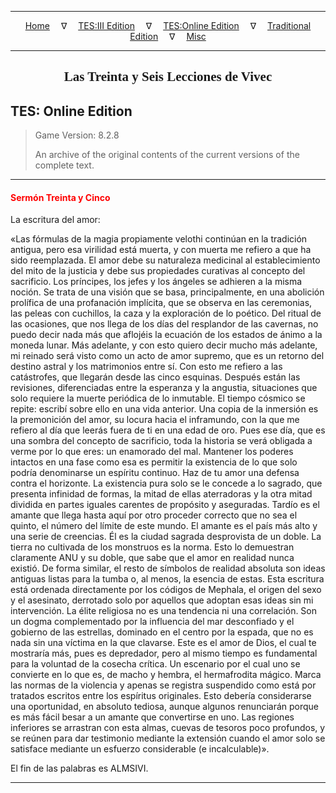 
---

<!-- Jekyll Page Links -->

<center>
<a href="../../../../index.html">Home</a>
&emsp;&nabla;&emsp;
<a href="../../../index-tes3.html">TES:III Edition</a>
&emsp;&nabla;&emsp;
<a href="../../../index-teso.html">TES:Online Edition</a>
&emsp;&nabla;&emsp;
<a href="../../../index-traditional.html">Traditional Edition</a>
&emsp;&nabla;&emsp;
<a href="../../../index-misc.html">Misc</a>
</center>

<!-- Markdown Body Below: -->

---

<center>
<h2><span style="font-family:Georgia">Las Treinta y Seis Lecciones de Vivec</span></h2>
</center>

## TES: Online Edition

> Game Version: 8.2.8
>
> An archive of the original contents of the current versions of the complete text.

---

#### <span style="color:red">Sermón Treinta y Cinco</span>

La escritura del amor:

«Las fórmulas de la magia propiamente velothi continúan en la tradición antigua, pero esa virilidad está muerta, y con muerta me refiero a que ha sido reemplazada. El amor debe su naturaleza medicinal al establecimiento del mito de la justicia y debe sus propiedades curativas al concepto del sacrificio. Los príncipes, los jefes y los ángeles se adhieren a la misma noción. Se trata de una visión que se basa, principalmente, en una abolición prolífica de una profanación implícita, que se observa en las ceremonias, las peleas con cuchillos, la caza y la exploración de lo poético. Del ritual de las ocasiones, que nos llega de los días del resplandor de las cavernas, no puedo decir nada más que aflojéis la ecuación de los estados de ánimo a la moneda lunar. Más adelante, y con esto quiero decir mucho más adelante, mi reinado será visto como un acto de amor supremo, que es un retorno del destino astral y los matrimonios entre sí. Con esto me refiero a las catástrofes, que llegarán desde las cinco esquinas. Después están las revisiones, diferenciadas entre la esperanza y la angustia, situaciones que solo requiere la muerte periódica de lo inmutable. El tiempo cósmico se repite: escribí sobre ello en una vida anterior. Una copia de la inmersión es la premonición del amor, su locura hacia el inframundo, con la que me refiero al día que leerás fuera de ti en una edad de oro. Pues ese día, que es una sombra del concepto de sacrificio, toda la historia se verá obligada a verme por lo que eres: un enamorado del mal. Mantener los poderes intactos en una fase como esa es permitir la existencia de lo que solo podría denominarse un espíritu continuo. Haz de tu amor una defensa contra el horizonte. La existencia pura solo se le concede a lo sagrado, que presenta infinidad de formas, la mitad de ellas aterradoras y la otra mitad dividida en partes iguales carentes de propósito y aseguradas. Tardío es el amante que llega hasta aquí por otro proceder correcto que no sea el quinto, el número del límite de este mundo. El amante es el país más alto y una serie de creencias. Él es la ciudad sagrada desprovista de un doble. La tierra no cultivada de los monstruos es la norma. Esto lo demuestran claramente ANU y su doble, que sabe que el amor en realidad nunca existió. De forma similar, el resto de símbolos de realidad absoluta son ideas antiguas listas para la tumba o, al menos, la esencia de estas. Esta escritura está ordenada directamente por los códigos de Mephala, el origen del sexo y el asesinato, derrotado solo por aquellos que adoptan esas ideas sin mi intervención. La élite religiosa no es una tendencia ni una correlación. Son un dogma complementado por la influencia del mar desconfiado y el gobierno de las estrellas, dominado en el centro por la espada, que no es nada sin una víctima en la que clavarse. Este es el amor de Dios, el cual te mostraría más, pues es depredador, pero al mismo tiempo es fundamental para la voluntad de la cosecha crítica. Un escenario por el cual uno se convierte en lo que es, de macho y hembra, el hermafrodita mágico. Marca las normas de la violencia y apenas se registra suspendido como está por tratados escritos entre los espíritus originales. Esto debería considerarse una oportunidad, en absoluto tediosa, aunque algunos renunciarán porque es más fácil besar a un amante que convertirse en uno. Las regiones inferiores se arrastran con esta almas, cuevas de tesoros poco profundos, y se reúnen para dar testimonio mediante la extensión cuando el amor solo se satisface mediante un esfuerzo considerable (e incalculable)».

El fin de las palabras es ALMSIVI.

---
